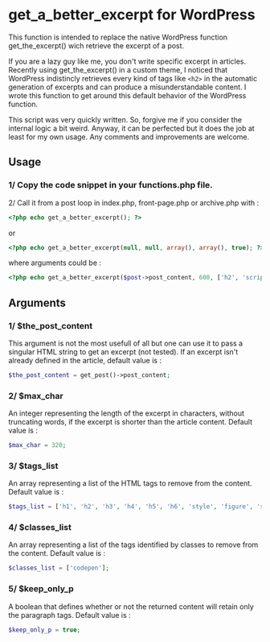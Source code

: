 # get_a_better_excerpt for WordPress

This function is intended to replace the native WordPress function get_the_excerpt() wich retrieve the excerpt of a post.

If you are a lazy guy like me, you don't write specific excerpt in articles.
Recently using get_the_excerpt() in a custom theme, I noticed that WordPress indistincly retrieves every kind of tags like ```<h2>``` in the automatic generation of excerpts and can produce a misunderstandable content. I wrote this function to get around this default behavior of the WordPress function.  

This script was very quickly written. So, forgive me if you consider the internal logic a bit weird. Anyway, it can be perfected but it does the job at least for my own usage. Any comments and improvements are welcome.

## Usage
### 1/ Copy the code snippet in your functions.php file.  
2/ Call it from a post loop in index.php, front-page.php or archive.php with : 
```php
<?php echo get_a_better_excerpt(); ?>
```
or  
```php
<?php echo get_a_better_excerpt(null, null, array(), array(), true); ?>
```
where arguments could be :  
```php
<?php echo get_a_better_excerpt($post->post_content, 600, ['h2', 'script', 'style'], ['codepen', 'text-muted'], false); ?>
```

## Arguments

### 1/ $the_post_content  
This argument is not the most usefull of all but one can use it to pass a singular HTML string to get an excerpt (not tested).
If an excerpt isn't already defined in the article, default value is :  
```php
$the_post_content = get_post()->post_content;
```

### 2/ $max_char
An integer representing the length of the excerpt in characters, without truncating words, if the excerpt is shorter than the article content.
Default value is :  
```php
$max_char = 320;
```

### 3/ $tags_list
An array representing a list of the HTML tags to remove from the content.
Default value is :  
```php
$tags_list = ['h1', 'h2', 'h3', 'h4', 'h5', 'h6', 'style', 'figure', 'script'];
```

### 4/ $classes_list
An array representing a list of the tags identified by classes to remove from the content.
Default value is :  
```php
$classes_list = ['codepen'];
```

### 5/ $keep_only_p
A boolean that defines whether or not the returned content will retain only the paragraph tags.
Default value is :  
```php
$keep_only_p = true;
```
